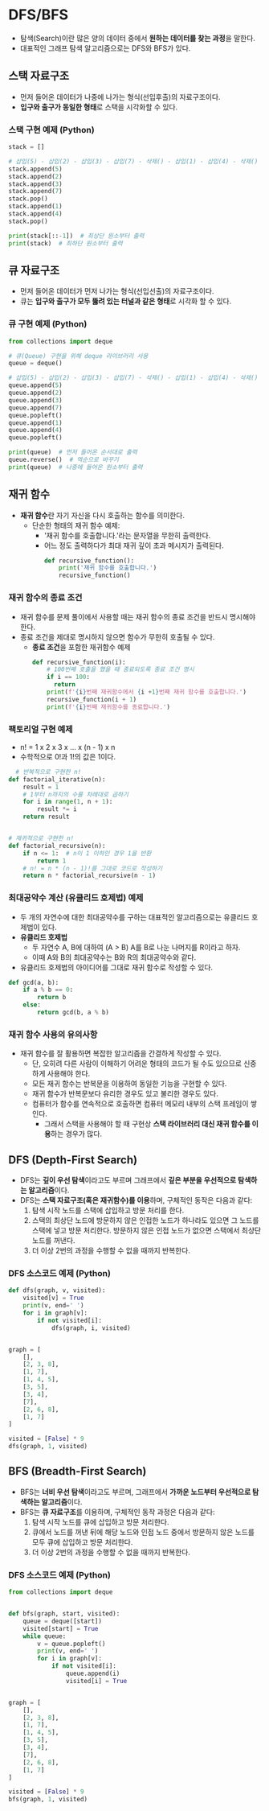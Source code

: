 # DFS/BFS

- 탐색(Search)이란 많은 양의 데이터 중에서 **원하는 데이터를 찾는 과정**을 말한다.
- 대표적인 그래프 탐색 알고리즘으로는 DFS와 BFS가 있다.

## 스택 자료구조

- 먼저 들어온 데이터가 나중에 나가는 형식(선입후출)의 자료구조이다.
- **입구와 출구가 동일한 형태**로 스택을 시각화할 수 있다.

### 스택 구현 예제 (Python)

```python
stack = []

# 삽입(5) - 삽입(2) - 삽입(3) - 삽입(7) - 삭제() - 삽입(1) - 삽입(4) - 삭제()
stack.append(5)
stack.append(2)
stack.append(3)
stack.append(7)
stack.pop()
stack.append(1)
stack.append(4)
stack.pop()

print(stack[::-1])  # 최상단 원소부터 출력
print(stack)  # 최하단 원소부터 출력
```

## 큐 자료구조

- 먼저 들어온 데이터가 먼저 나가는 형식(선입선출)의 자료구조이다.
- 큐는 **입구와 출구가 모두 뚫려 있는 터널과 같은 형태**로 시각화 할 수 있다.

### 큐 구현 예제 (Python)

```python
from collections import deque

# 큐(Queue) 구현을 위해 deque 라이브러리 사용
queue = deque()

# 삽입(5) - 삽입(2) - 삽입(3) - 삽입(7) - 삭제() - 삽입(1) - 삽입(4) - 삭제()
queue.append(5)
queue.append(2)
queue.append(3)
queue.append(7)
queue.popleft()
queue.append(1)
queue.append(4)
queue.popleft()

print(queue)  # 먼저 들어온 순서대로 출력
queue.reverse()  # 역순으로 바꾸기
print(queue)  # 나중에 들어온 원소부터 출력
```

## 재귀 함수

- **재귀 함수**란 자기 자신을 다시 호출하는 함수를 의미한다.
  - 단순한 형태의 재귀 함수 예제:
    - '재귀 함수를 호출합니다.'라는 문자열을 무한히 출력한다.
    - 어느 정도 출력하다가 최대 재귀 깊이 초과 메시지가 출력된다.
      ```python
      def recursive_function():
          print('재귀 함수를 호출합니다.')
          recursive_function()
      ```

### 재귀 함수의 종료 조건

- 재귀 함수를 문제 풀이에서 사용할 때는 재귀 함수의 종료 조건을 반드시 명시해야 한다.
- 종료 조건을 제대로 명시하지 않으면 함수가 무한히 호출될 수 있다.
  - **종료 조건**을 포함한 재귀함수 예제
    ```python
    def recursive_function(i):
        # 100번째 호출을 했을 때 종료되도록 종료 조건 명시
        if i == 100:
          return
        print(f'{i}번째 재귀함수에서 {i +1}번째 재귀 함수를 호출합니다.')
        recursive_function(i + 1)
        print(f'{i}번째 재귀함수를 종료합니다.')
    ```

### 팩토리얼 구현 예제

- n! = 1 x 2 x 3 x ... x (n - 1) x n
- 수학적으로 0!과 1!의 값은 1이다.

```python
  # 반복적으로 구현한 n!
def factorial_iterative(n):
    result = 1
    # 1부터 n까지의 수를 차례대로 곱하기
    for i in range(1, n + 1):
        result *= i
    return result


# 재귀적으로 구현한 n!
def factorial_recursive(n):
    if n <= 1:  # n이 1 이하인 경우 1을 반환
        return 1
    # n! = n * (n - 1)!를 그대로 코드로 작성하기
    return n * factorial_recursive(n - 1)
```

### 최대공약수 계산 (유클리드 호제법) 예제

- 두 개의 자연수에 대한 최대공약수를 구하는 대표적인 알고리즘으로는 유클리드 호제법이 있다.
- **유클리드 호제법**
  - 두 자연수 A, B에 대하여 (A > B) A를 B로 나눈 나머지를 R이라고 하자.
  - 이때 A와 B의 최대공약수는 B와 R의 최대공약수와 같다.
- 유클리드 호제법의 아이디어를 그대로 재귀 함수로 작성할 수 있다.

```python
def gcd(a, b):
    if a % b == 0:
        return b
    else:
        return gcd(b, a % b)
```

### 재귀 함수 사용의 유의사항

- 재귀 함수를 잘 활용하면 복잡한 알고리즘을 간결하게 작성할 수 있다.
  - 단, 오히려 다른 사람이 이해하기 어려운 형태의 코드가 될 수도 있으므로 신중하게 사용해야 한다.
  - 모든 재귀 함수는 반복문을 이용하여 동일한 기능을 구현할 수 있다.
  - 재귀 함수가 반복문보다 유리한 경우도 있고 불리한 경우도 있다.
  - 컴퓨터가 함수를 연속적으로 호출하면 컴퓨터 메모리 내부의 스택 프레임이 쌓인다.
    - 그래서 스택을 사용해야 할 때 구현상 **스택 라이브러리 대신 재귀 함수를 이용**하는 경우가 많다.

## DFS (Depth-First Search)

- DFS는 **깊이 우선 탐색**이라고도 부르며 그래프에서 **깊은 부분을 우선적으로 탐색하는 알고리즘**이다.
- DFS는 **스택 자료구조(혹은 재귀함수)를 이용**하며, 구체적인 동작은 다음과 같다:
  1. 탐색 시작 노드를 스택에 삽입하고 방문 처리를 한다.
  2. 스택의 최상단 노드에 방문하지 않은 인접한 노드가 하나라도 있으면 그 노드를 스택에 넣고 방문 처리한다. 방문하지 않은 인접 노드가 없으면 스택에서 최상단 노드를 꺼낸다.
  3. 더 이상 2번의 과정을 수행할 수 없을 때까지 반복한다.

### DFS 소스코드 예제 (Python)

```python
def dfs(graph, v, visited):
    visited[v] = True
    print(v, end=' ')
    for i in graph[v]:
        if not visited[i]:
            dfs(graph, i, visited)


graph = [
    [],
    [2, 3, 8],
    [1, 7],
    [1, 4, 5],
    [3, 5],
    [3, 4],
    [7],
    [2, 6, 8],
    [1, 7]
]

visited = [False] * 9
dfs(graph, 1, visited)
```

## BFS (Breadth-First Search)

- BFS는 **너비 우선 탐색**이라고도 부르며, 그래프에서 **가까운 노드부터 우선적으로 탐색하는 알고리즘**이다.
- BFS는 **큐 자료구조**를 이용하며, 구체적인 동작 과정은 다음과 같다:
  1. 탐색 시작 노드를 큐에 삽입하고 방문 처리한다.
  2. 큐에서 노드를 꺼낸 뒤에 해당 노드와 인접 노드 중에서 방문하지 않은 노드를 모두 큐에 삽입하고 방문 처리한다.
  3. 더 이상 2번의 과정을 수행할 수 없을 때까지 반복한다.

### DFS 소스코드 예제 (Python)

```python
from collections import deque


def bfs(graph, start, visited):
    queue = deque([start])
    visited[start] = True
    while queue:
        v = queue.popleft()
        print(v, end=' ')
        for i in graph[v]:
            if not visited[i]:
                queue.append(i)
                visited[i] = True


graph = [
    [],
    [2, 3, 8],
    [1, 7],
    [1, 4, 5],
    [3, 5],
    [3, 4],
    [7],
    [2, 6, 8],
    [1, 7]
]

visited = [False] * 9
bfs(graph, 1, visited)
```
